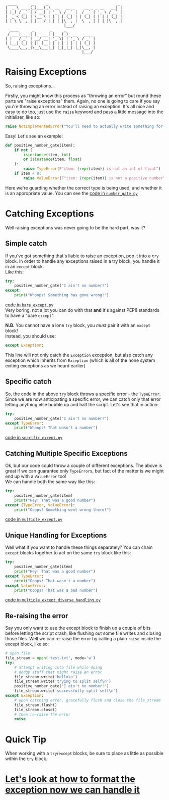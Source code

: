 ```
 ____       _     _                               _ 
|  _ \ __ _(_)___(_)_ __   __ _    __ _ _ __   __| |
| |_) / _` | / __| | '_ \ / _` |  / _` | '_ \ / _` |
|  _ < (_| | \__ \ | | | | (_| | | (_| | | | | (_| |
|_| \_\__,_|_|___/_|_| |_|\__, |  \__,_|_| |_|\__,_|
                          |___/                     
  ____      _       _     _             
 / ___|__ _| |_ ___| |__ (_)_ __   __ _ 
| |   / _` | __/ __| '_ \| | '_ \ / _` |
| |__| (_| | || (__| | | | | | | | (_| |
 \____\__,_|\__\___|_| |_|_|_| |_|\__, |
                                  |___/ 
```

# Raising Exceptions

So, raising exceptions...

Firstly, you might know this process as "throwing an error" but round these parts we "raise exceptions" them. Again, no one is going to care if you say you're throwing an error instead of raising an exception. It's all nice and easy to do too, just use the `raise` keyword and pass a little message into the initialiser, like so:

```python
raise NotImplementedError("You'll need to actually write something for this")
```

Easy! Let's see an example:
```python
def positive_number_gate(item):
    if not (
        isinstance(item, int)
        or isinstance(item, float)
    ):
        raise TypeError(F"item: {repr(item)} is not an int of float")
    if item < 0:
        raise ValueError(F"item: {repr(item)} is not a positive number")
```
Here we're guarding whether the correct type is being used, and whether it is an appropriate value. You can see the [code in `number_gate.py`](./section_02_supplements/number_gate.py)

# Catching Exceptions

Well raising exceptions was never going to be the hard part, was it?

## Simple catch

If you've got something that's liable to raise an exception, pop it into a `try` block. In order to handle any exceptions raised in a try block, you handle it in an `except` block.  
Like this:

```python
try:
    positive_number_gate("I ain't no number!")
except:
    print("Whoops! Something has gone wrong!")
```
[code in `bare_except.py`](./section_02_supplements/bare_except.py)  
Very boring, not a lot you can do with that **and** it's against PEP8 standards to have a "bare `except`".

**N.B.** You cannot have a lone `try` block, you _must_ pair it with an `except` block!  
Instead, you should use:
```python
except Exception:
```
This line will not only catch the `Exception` exception, but also catch any exception which inherits from `Exception` (which is all of the none system exiting exceptions as we heard earlier)

## Specific catch

So, the code in the above `try` block throws a specific error - the `TypeError`. Since we are now anticipating a specific error, we can catch only that error letting anything else bubble up and halt the script. Let's see that in action:

```python
try:
    positive_number_gate("I ain't no number!")
except TypeError:
    print("Whoops! That wasn't a number")
```
[code in `specific_except.py`](./section_02_supplements/specific_except.py)

## Catching Multiple Specific Exceptions
Ok, but our code could throw a couple of different exceptions. The above is great if we can guarantee only `TypeError`s, but fact of the matter is we might end up with a `ValueError` too!  
We can handle both the same way like this:
```python
try:
    positive_number_gate(item)
    print("Hey! That was a good number")
except (TypeError, ValueError):
    print("Ooops! Something went wrong there!")
```
[code in `multiple_except.py`](./section_02_supplements/multiple_except.py)


## Unique Handling for Exceptions
Well what if you want to handle these things separately? You can chain `except` blocks together to act on the same `try` block like this:
```python
try:
    positive_number_gate(item)
    print("Hey! That was a good number")
except TypeError:
    print("Ooops! That wasn't a number")
except ValueError:
    print("Ooops! That was a bad number")
```
[code in `multiple_except_diverse_handling.py`](./section_02_supplements/multiple_except_diverse_handling.py)

## Re-raising the error
Say you only want to use the except block to finish up a couple of bits before letting the script crash, like flushing out some file writes and closing those files. Well we can re-raise the error by calling a plain `raise` inside the except block, like so:

```python
# open file
file_stream = open('test.txt', mode='w')
try:
    # attempt writing into file while doing
    # dodgy stuff that might raise an error
    file_stream.write('hello\n')
    file_stream.write('trying to split self\n')
    positive_number_gate("I ain't no number!")
    file_stream.write('successfully split self\n')
except Exception:
    # upon catching error, gracefully flush and close the file_stream
    file_stream.flush()
    file_stream.close()
    # then re-raise the error
    raise
```

# Quick Tip

When working with a `try`/`except` blocks, be sure to place as little as possible within the `try` block.


# [Let's look at how to format the exception now we can handle it](./03_exception_formatting.md)

